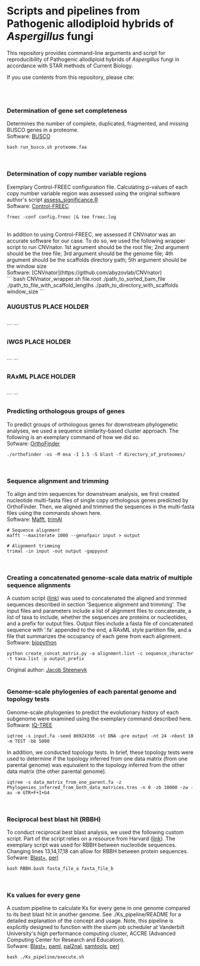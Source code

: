 # Scripts and pipelines from Pathogenic allodiploid hybrids of <i>Aspergillus</i> fungi

This repository provides command-line arguments and script for reproducibility of Pathogenic allodiploid hybrids of <i>Aspergillus</i> fungi in accordance with STAR methods of Current Biology.

If you use contents from this repository, please cite:

<br /><br />

### Determination of gene set completeness
Determines the number of complete, duplicated, fragmented, and missing BUSCO genes in a proteome.<br />
Software: [BUSCO](https://busco.ezlab.org/)<br />
```
bash run_busco.sh proteome.faa
```
<br />

### Determination of copy number variable regions
Exemplary Control-FREEC configuration file. Calculating p-values of each copy number variable region was assessed using the original software author's script [assess_significance.R](http://boevalab.inf.ethz.ch/FREEC/)<br />
Software: [Control-FREEC](http://boevalab.inf.ethz.ch/FREEC/)<br />
```
freec -conf config.freec |& tee freec.log
```
<br />
In addition to using Control-FREEC, we assessed if CNVnator was an accurate software for our case. To do so, we used the following wrapper script to run CNVnator. 1st agrument should be the root file; 2nd argument should be the tree file; 3rd argument should be the genome file; 4th argument should be the scaffolds directory path; 5th argument should be the window size<br />
Software: [CNVnator](https://github.com/abyzovlab/CNVnator)<br />
```
bash CNVnator_wrapper.sh file.root ./path_to_sorted_bam_file ./path_to_file_with_scaffold_lengths ./path_to_directory_with_scaffolds window_size
```
<br />

### AUGUSTUS PLACE HOLDER 
<br />
```
```
<br />

### iWGS PLACE HOLDER 
<br />
```
```
<br />

### RAxML PLACE HOLDER 
<br />
```
```
<br />

### Predicting orthologous groups of genes
To predict groups of orthologous genes for downstream phylogenetic analyses, we used a sequence similarity-based cluster approach. The following is an exemplary command of how we did so.<br />
Sofware: [OrthoFinder](https://github.com/davidemms/OrthoFinder/releases)<br />
```
./orthofinder -os -M msa -I 1.5 -S blast -f directory_of_proteomes/
```
<br />

### Sequence alignment and trimming
To align and trim sequences for downstream analysis, we first created nucleotide multi-fasta files of single copy orthologous genes predicted by OrthoFinder. Then, we aligned and trimmed the sequences in the multi-fasta files using the commands shown here.<br />
Software: [Mafft](https://mafft.cbrc.jp/alignment/software/), [trimAl](http://trimal.cgenomics.org/)<br />
```
# Sequence alignment
mafft --maxiterate 1000 --genafpair input > output 

# Alignment trimming
trimal -in input -out output -gappyout
```
<br />

### Creating a concatenated genome-scale data matrix of multiple sequence alignments
A custom script ([link](https://raw.githubusercontent.com/JLSteenwyk/Phylogenetic_scripts/master/create_concat_matrix.py)) was used to concatenated the aligned and trimmed sequences described in section 'Sequence alignment and trimming'. The input files and parameters include a list of alignment files to concatenate, a list of taxa to include, whether the sequences are proteins or nucleotides, and a prefix for output files. Output files include a fasta file of concatenated sequence with '.fa' appended to the end, a RAxML style partition file, and a file that summarizes the occupancy of each gene from each alignment. 
Software: [biopython](https://biopython.org/)
```
python create_concat_matrix.py -a alignment.list -c sequence_character -t taxa.list -p output_prefix
```
Original author: [Jacob Steenwyk](https://jlsteenwyk.github.io/)
<br /><br />

### Genome-scale phylogenies of each parental genome and topology tests
Genome-scale phylogenies to predict the evolutionary history of each subgenome were examined using the exemplary command described here.<br />
Software: [IQ-TREE](http://www.iqtree.org/)<br />
```
iqtree -s input.fa -seed 86924356 -st DNA -pre output -nt 24 -nbest 10 -m TEST -bb 5000
```
In addition, we conducted topology tests. In brief, these topology tests were used to determine if the topology inferred from one data matrix (from one parental genome) was equivalent to the topology inferred from the other data matrix (the other parental genome).
```
iqtree -s data_matrix_from_one_parent.fa -z Phylogenies_inferred_from_both_data_matrices.tres -n 0 -zb 10000 -zw -au -m GTR+F+I+G4
```
<br />

### Reciprocal best blast hit (RBBH)
To conduct reciprocal best blast analysis, we used the following custom script. Part of the script relies on a resource from Harvard ([link](http://archive.sysbio.harvard.edu/csb/resources/computational/scriptome/UNIX/Protocols/Sequences.html)). The exemplary script was used for RBBH between nucleotide sequences. Changing lines 13,14,17,18 can allow for RBBH between protein sequences.<br />
Sofware: [Blast+](https://blast.ncbi.nlm.nih.gov/Blast.cgi?PAGE_TYPE=BlastDocs&DOC_TYPE=Download), [perl](https://www.perl.org/)<br />
```
bash RBBH.bash fasta_file_a fasta_file_b
```
<br />

### Ks values for every gene
A custom pipeline to calculate Ks for every gene in one genome compared to its best blast hit in another genome. See ./Ks_pipeline/README for a detailed explanation of the concept and usage. Note, this pipeline is explicitly designed to function with the slurm job scheduler at Vanderbilt University's high performance computing cluster, ACCRE (Advanced Computing Center for Research and Education).<br />
Sofware: [Blast+](https://blast.ncbi.nlm.nih.gov/Blast.cgi?PAGE_TYPE=BlastDocs&DOC_TYPE=Download), [paml](http://abacus.gene.ucl.ac.uk/software/paml.html), [pal2nal](https://www.ncbi.nlm.nih.gov/pmc/articles/PMC1538804/), [samtools](http://www.htslib.org/download/), [perl](https://www.perl.org/)<br />
```
bash ./Ks_pipeline/execute.sh
```




